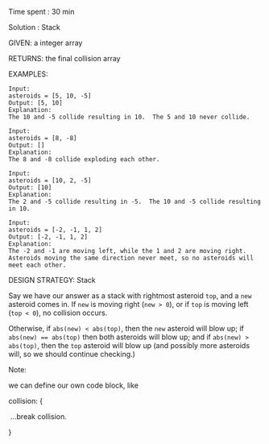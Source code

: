 Time spent : 30 min

Solution : Stack

GIVEN: a integer array

RETURNS: the final collision array

EXAMPLES:

```
Input: 
asteroids = [5, 10, -5]
Output: [5, 10]
Explanation: 
The 10 and -5 collide resulting in 10.  The 5 and 10 never collide.

Input: 
asteroids = [8, -8]
Output: []
Explanation: 
The 8 and -8 collide exploding each other.

Input: 
asteroids = [10, 2, -5]
Output: [10]
Explanation: 
The 2 and -5 collide resulting in -5.  The 10 and -5 collide resulting in 10.

Input: 
asteroids = [-2, -1, 1, 2]
Output: [-2, -1, 1, 2]
Explanation: 
The -2 and -1 are moving left, while the 1 and 2 are moving right.
Asteroids moving the same direction never meet, so no asteroids will meet each other.
```

DESIGN STRATEGY: Stack



Say we have our answer as a stack with rightmost asteroid `top`, and a `new` asteroid comes in. If `new` is moving right (`new > 0`), or if `top` is moving left (`top < 0`), no collision occurs.

Otherwise, if `abs(new) < abs(top)`, then the `new` asteroid will blow up; if `abs(new) == abs(top)` then both asteroids will blow up; and if `abs(new) > abs(top)`, then the `top` asteroid will blow up (and possibly more asteroids will, so we should continue checking.)



Note:

we can define our own code block, like 

collision: {

​	…break collision.

}